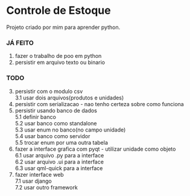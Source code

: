 # Controle de Estoque

Projeto criado por mim para aprender python.

### JÁ FEITO
1. fazer o trabalho de poo em python
2. persistir em arquivo texto ou binario

### TODO
3. persistir com o modulo csv  
    3.1 usar dois arquivos(produtos e unidades)  
4. persistir com serializacao - nao tenho certeza sobre como funciona
5. persistir usando banco de dados  
    5.1 definir banco  
    5.2 usar banco como standalone  
    5.3 usar enum no banco(no campo unidade)  
    5.4 usar banco como servidor  
    5.5 trocar enum por uma outra tabela  
6. fazer a interface grafica com pyqt - utilizar unidade como objeto  
    6.1 usar arquivo .py para a interface  
    6.2 usar arquivo .ui para a interface  
    6.3 usar qml-quick para a interface  
7. fazer interface web  
    7.1 usar django  
    7.2 usar outro framework  

